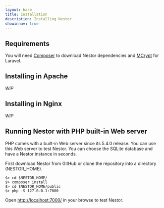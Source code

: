 ```yaml
---
layout: bare
title: Installation
description: Installing Nestor
showinnav: true
---
```


## Requirements

You will need [Composer](http://getcomposer.org) to download Nestor dependencies and 
[MCrypt](http://www.php.net/manual/en/mcrypt.installation.php) for Laravel.

## Installing in Apache

*WIP*

## Installing in Nginx

*WIP*

## Running Nestor with PHP built-in Web server

PHP comes with a built-in Web server since its 5.4.0 release. You can use this Web server
to test Nestor. You can choose the SQLite database and have a Nestor instance in seconds.

First download Nestor from GitHub or clone the repository into a directory (NESTOR_HOME).

    $> cd $NESTOR_HOME/
    $> composer install
    $> cd $NESTOR_HOME/public
    $> php -S 127.0.0.1:7000

Open [http://localhost:7000/](http://localhost:7000) in your browse to test Nestor.


